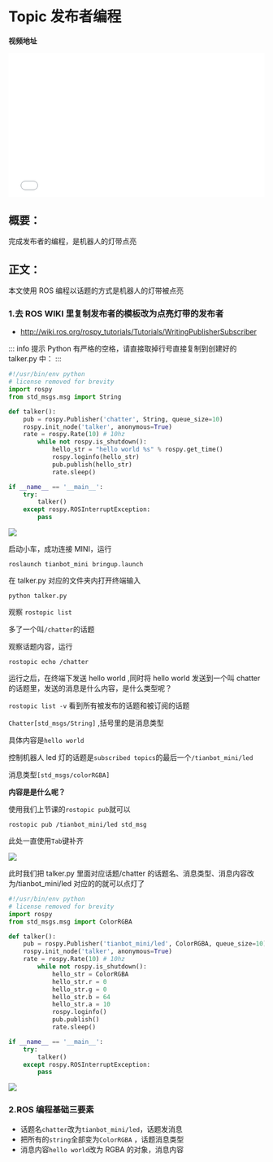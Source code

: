 # Topic 发布者编程


**视频地址**

<div style="position: relative; padding-bottom: 56.25%; height: 0;">
  <iframe src="//player.bilibili.com/player.html?aid=632939773&bvid=BV1jb4y127XS&cid=408065423&p=1&autoplay=0" frameborder="no" scrolling="no" 
    style="position: absolute; top: 0; left: 0; width: 100%; height: 100%;"></iframe>
</div>

## 概要：

完成发布者的编程，是机器人的灯带点亮

## 正文：

本文使用 ROS 编程以话题的方式是机器人的灯带被点亮
### 1.去 ROS WIKI 里复制发布者的模板改为点亮灯带的发布者

- http://wiki.ros.org/rospy_tutorials/Tutorials/WritingPublisherSubscriber

::: info 提示
Python 有严格的空格，请直接取掉行号直接复制到创建好的 talker.py 中：
:::

```python
#!/usr/bin/env python
# license removed for brevity
import rospy
from std_msgs.msg import String

def talker():
    pub = rospy.Publisher('chatter', String, queue_size=10)
    rospy.init_node('talker', anonymous=True)
    rate = rospy.Rate(10) # 10hz
        while not rospy.is_shutdown():
            hello_str = "hello world %s" % rospy.get_time()
            rospy.loginfo(hello_str)
            pub.publish(hello_str)
            rate.sleep()

if __name__ == '__main__':
    try:
        talker()
    except rospy.ROSInterruptException:
        pass
```

![](https://img.kancloud.cn/82/be/82be8eb2439e2b4446b25a2b6874ca1d_773x420.png)

启动小车，成功连接 MINI，运行

```shell
roslaunch tianbot_mini bringup.launch
```

在 talker.py 对应的文件夹内打开终端输入
```shell
python talker.py
```

观察 `rostopic list`

多了一个叫`/chatter`的话题

观察话题内容，运行

```shell
rostopic echo /chatter
```

运行之后，在终端下发送 hello world ,同时将 hello world 发送到一个叫 chatter 的话题里，发送的消息是什么内容，是什么类型呢？

`rostopic list -v` 看到所有被发布的话题和被订阅的话题

`Chatter[std_msgs/String]` ,括号里的是消息类型

具体内容是`hello world`

控制机器人 led 灯的话题是`subscribed topics`的最后一个`/tianbot_mini/led`

消息类型`[std_msgs/colorRGBA]`

**内容是是什么呢？**

使用我们上节课的`rostopic pub`就可以

```shell
rostopic pub /tianbot_mini/led std_msg
```

此处一直使用`Tab`键补齐

![](https://img.kancloud.cn/50/33/50338edc0f56b19fdf0cd8264c159f50_715x73.png)

此时我们把 talker.py 里面对应话题/chatter 的话题名、消息类型、消息内容改为/tianbot_mini/led 对应的的就可以点灯了

```python
#!/usr/bin/env python
# license removed for brevity
import rospy
from std_msgs.msg import ColorRGBA

def talker():
    pub = rospy.Publisher('tianbot_mini/led', ColorRGBA, queue_size=10)
    rospy.init_node('talker', anonymous=True)
    rate = rospy.Rate(10) # 10hz
        while not rospy.is_shutdown():
            hello_str = ColorRGBA
            hello_str.r = 0
            hello_str.g = 0
            hello_str.b = 64
            hello_str.a = 10
            rospy.loginfo()
            pub.publish()
            rate.sleep()

if __name__ == '__main__':
    try:
        talker()
    except rospy.ROSInterruptException:
        pass
```

![](https://img.kancloud.cn/62/2d/622d80a6f03e49efc4c59900f593abf2_875x464.png)

### 2.ROS 编程基础三要素

- 话题名`chatter`改为`tianbot_mini/led`，话题发消息
- 把所有的`string`全部变为`ColorRGBA` ，话题消息类型
- 消息内容`hello world`改为 RGBA 的对象，消息内容